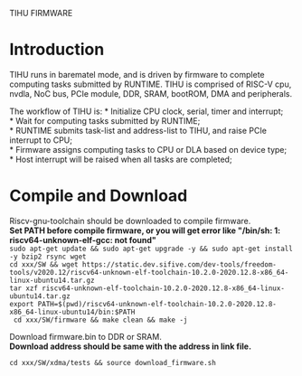 TIHU FIRMWARE
# Introduction
TIHU runs in barematel mode, and is driven by firmware to complete computing tasks submitted by RUNTIME. TIHU is comprised of RISC-V cpu, nvdla, NoC bus, PCIe module, DDR, SRAM, bootROM, DMA and peripherals.

The workflow of TIHU is:
    * Initialize CPU clock, serial, timer and interrupt;    
    * Wait for computing tasks submitted by RUNTIME;  
    * RUNTIME submits task-list and address-list to TIHU, and raise PCIe interrupt to CPU;  
    * Firmware assigns computing tasks to CPU or DLA based on device type;  
    * Host interrupt will be raised when all tasks are completed;  

# Compile and Download
Riscv-gnu-toolchain should be downloaded to compile firmware.  
**Set PATH before compile firmware, or you will get error like "/bin/sh: 1: riscv64-unknown-elf-gcc: not found"**  
` sudo apt-get update && sudo apt-get upgrade -y && sudo apt-get install -y bzip2 rsync wget `  
` cd xxx/SW && wget https://static.dev.sifive.com/dev-tools/freedom-tools/v2020.12/riscv64-unknown-elf-toolchain-10.2.0-2020.12.8-x86_64-linux-ubuntu14.tar.gz `   
` tar xzf riscv64-unknown-elf-toolchain-10.2.0-2020.12.8-x86_64-linux-ubuntu14.tar.gz `  
` export PATH=$(pwd)/riscv64-unknown-elf-toolchain-10.2.0-2020.12.8-x86_64-linux-ubuntu14/bin:$PATH `  
` cd xxx/SW/firmware && make clean && make -j`

Download firmware.bin to DDR or SRAM.  
**Download address should be same with the address in link file.**  

` cd xxx/SW/xdma/tests && source download_firmware.sh `  


